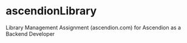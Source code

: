 # ascendionLibrary
Library Management Assignment (ascendion.com) for Ascendion as a Backend Developer
